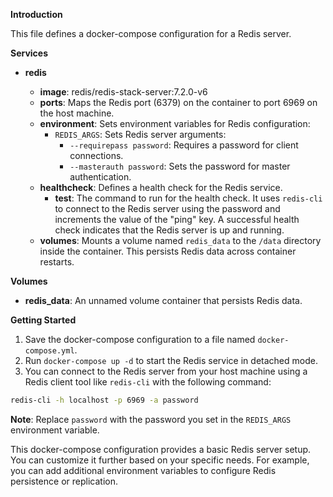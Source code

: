 **Introduction**

This file defines a docker-compose configuration for a Redis server.

**Services**

* **redis**

  * **image**: redis/redis-stack-server:7.2.0-v6
  * **ports**: Maps the Redis port (6379) on the container to port 6969 on the host machine.
  * **environment**: Sets environment variables for Redis configuration:
      * `REDIS_ARGS`: Sets Redis server arguments:
          * `--requirepass password`: Requires a password for client connections.
          * `--masterauth password`: Sets the password for master authentication.
  * **healthcheck**: Defines a health check for the Redis service.
      * **test**: The command to run for the health check. It uses `redis-cli` to connect to the Redis server using the password and increments the value of the "ping" key. A successful health check indicates that the Redis server is up and running.
  * **volumes**: Mounts a volume named `redis_data` to the `/data` directory inside the container. This persists Redis data across container restarts.

**Volumes**

* **redis_data**: An unnamed volume container that persists Redis data.

**Getting Started**

1. Save the docker-compose configuration to a file named `docker-compose.yml`.
2. Run `docker-compose up -d` to start the Redis service in detached mode.
3. You can connect to the Redis server from your host machine using a Redis client tool like `redis-cli` with the following command:

```bash
redis-cli -h localhost -p 6969 -a password
```

**Note**: Replace `password` with the password you set in the `REDIS_ARGS` environment variable.

This docker-compose configuration provides a basic Redis server setup. You can customize it further based on your specific needs. For example, you can add additional environment variables to configure Redis persistence or replication.
